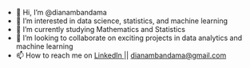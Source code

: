 - 👋 Hi, I’m @dianambandama
- 👀 I’m interested in data science, statistics, and machine learning
- 🌱 I’m currently studying Mathematics and Statistics 
- 💞️ I’m looking to collaborate on exciting projects in data analytics and machine learning
- 📫 How to reach me on [LinkedIn ](https://www.linkedin.com/in/diana-mbandama-38998119a/) || dianambandama@gmail.com

<!---
dianambandama/dianambandama is a ✨ special ✨ repository because its `README.md` (this file) appears on your GitHub profile.
You can click the Preview link to take a look at your changes.
--->
